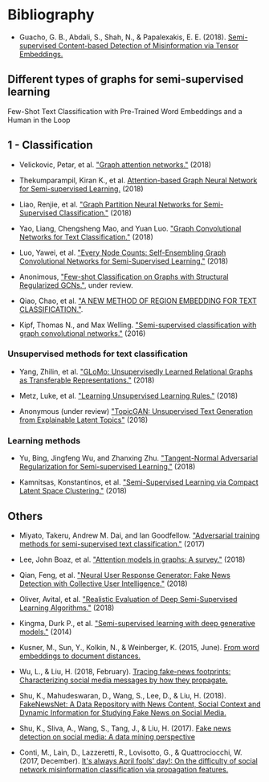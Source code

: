 # Bibliography

- Guacho, G. B., Abdali, S., Shah, N., & Papalexakis, E. E. (2018). [Semi-supervised Content-based Detection of Misinformation via Tensor Embeddings.](https://arxiv.org/abs/1804.09088)

## Different types of graphs for semi-supervised learning

Few-Shot Text Classification with Pre-Trained Word Embeddings and a Human in the Loop

## 1 - Classification

- Velickovic, Petar, et al. ["Graph attention networks."](https://arxiv.org/abs/1710.10903) (2018)

- Thekumparampil, Kiran K., et al. [Attention-based Graph Neural Network for Semi-supervised Learning.](https://arxiv.org/abs/1803.0373) (2018)

- Liao, Renjie, et al. ["Graph Partition Neural Networks for Semi-Supervised Classification."](https://arxiv.org/abs/1803.06272) (2018)

- Yao, Liang, Chengsheng Mao, and Yuan Luo. ["Graph Convolutional Networks for Text Classification."](https://arxiv.org/abs/1809.05679) (2018)

- Luo, Yawei, et al. ["Every Node Counts: Self-Ensembling Graph Convolutional Networks for Semi-Supervised Learning."](https://arxiv.org/abs/1809.09925) (2018)

- Anonimous, ["Few-shot Classification on Graphs with Structural Regularized GCNs."](https://openreview.net/forum?id=r1znKiAcY7), under review.

- Qiao, Chao, et al. ["A NEW METHOD OF REGION EMBEDDING FOR TEXT CLASSIFICATION."](https://openreview.net/forum?id=BkSDMA36Z).

- Kipf, Thomas N., and Max Welling. ["Semi-supervised classification with graph convolutional networks."](https://arxiv.org/abs/1609.02907) (2016)

### Unsupervised methods for text classification

- Yang, Zhilin, et al. ["GLoMo: Unsupervisedly Learned Relational Graphs as Transferable Representations."](https://arxiv.org/abs/1806.05662) (2018)

- Metz, Luke, et al. ["Learning Unsupervised Learning Rules."](https://arxiv.org/abs/1804.00222) (2018)

- Anonymous (under review) ["TopicGAN: Unsupervised Text Generation from Explainable Latent Topics"](https://openreview.net/forum?id=SyGjQ30qFX) (2018)

### Learning methods
- Yu, Bing, Jingfeng Wu, and Zhanxing Zhu. ["Tangent-Normal Adversarial Regularization for Semi-supervised Learning."](https://arxiv.org/abs/1808.06088) (2018)

- Kamnitsas, Konstantinos, et al. ["Semi-Supervised Learning via Compact Latent Space Clustering."](https://arxiv.org/abs/1806.02679) (2018) 

## Others
- Miyato, Takeru, Andrew M. Dai, and Ian Goodfellow. ["Adversarial training methods for semi-supervised text classification."](https://arxiv.org/abs/1605.07725) (2017)

- Lee, John Boaz, et al. ["Attention models in graphs: A survey."](https://arxiv.org/abs/1807.07984) (2018)

- Qian, Feng, et al. ["Neural User Response Generator: Fake News Detection with Collective User Intelligence."](https://www.ijcai.org/proceedings/2018/533) (2018)

- Oliver, Avital, et al. ["Realistic Evaluation of Deep Semi-Supervised Learning Algorithms."](https://arxiv.org/abs/1804.09170) (2018)

- Kingma, Durk P., et al. ["Semi-supervised learning with deep generative models."](https://arxiv.org/abs/1406.5298) (2014)

- Kusner, M., Sun, Y., Kolkin, N., & Weinberger, K. (2015, June). [From word embeddings to document distances.](https://dl.acm.org/citation.cfm?id=3045221)

- Wu, L., & Liu, H. (2018, February). [Tracing fake-news footprints: Characterizing social media messages by how they propagate.](www.public.asu.edu/~liangwu1/WSDM18_TraceMiner.pdf)

- Shu, K., Mahudeswaran, D., Wang, S., Lee, D., & Liu, H. (2018). [FakeNewsNet: A Data Repository with News Content, Social Context and Dynamic Information for Studying Fake News on Social Media.](https://arxiv.org/pdf/1809.01286.pdf)

- Shu, K., Sliva, A., Wang, S., Tang, J., & Liu, H. (2017). [Fake news detection on social media: A data mining perspective](https://www.kdd.org/exploration_files/19-1-Article2.pdf)

- Conti, M., Lain, D., Lazzeretti, R., Lovisotto, G., & Quattrociocchi, W. (2017, December). [It's always April fools' day!: On the difficulty of social network misinformation classification via propagation features.](https://ieeexplore.ieee.org/abstract/document/8267653)

